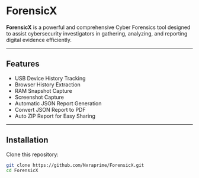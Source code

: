 # ForensicX


**ForensicX** is a powerful and comprehensive Cyber Forensics tool designed to assist cybersecurity investigators in gathering, analyzing, and reporting digital evidence efficiently.

---

## Features

- USB Device History Tracking  
- Browser History Extraction  
- RAM Snapshot Capture  
- Screenshot Capture  
- Automatic JSON Report Generation  
- Convert JSON Report to PDF  
- Auto ZIP Report for Easy Sharing  

---

## Installation

Clone this repository:

```bash
git clone https://github.com/Nxraprime/ForensicX.git
cd ForensicX
